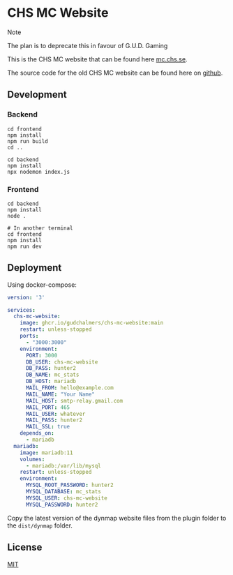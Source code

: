 # CHS MC Website

> [!NOTE]  
> The plan is to deprecate this in favour of G.U.D. Gaming

This is the CHS MC website that can be found here [mc.chs.se](https://mc.chs.se/).

The source code for the old CHS MC website can be found here on [github](https://github.com/gudchalmers/chs-mc-website/tree/aa622740b57cfc073a5d3f4b9321ecb184ad7804).

## Development
### Backend
```shell script
cd frontend
npm install
npm run build
cd ..

cd backend
npm install
npx nodemon index.js
```

### Frontend
```shell script
cd backend
npm install
node .

# In another terminal
cd frontend
npm install
npm run dev
```

## Deployment

Using docker-compose:

```yml
version: '3'

services:
  chs-mc-website:
    image: ghcr.io/gudchalmers/chs-mc-website:main
    restart: unless-stopped
    ports:
      - "3000:3000"
    environment:
      PORT: 3000
      DB_USER: chs-mc-website
      DB_PASS: hunter2
      DB_NAME: mc_stats
      DB_HOST: mariadb
      MAIL_FROM: hello@example.com
      MAIL_NAME: "Your Name"
      MAIL_HOST: smtp-relay.gmail.com
      MAIL_PORT: 465
      MAIL_USER: whatever
      MAIL_PASS: hunter2
      MAIL_SSL: true
    depends_on:
      - mariadb
  mariadb:
    image: mariadb:11
    volumes:
      - mariadb:/var/lib/mysql
    restart: unless-stopped
    environment:
      MYSQL_ROOT_PASSWORD: hunter2
      MYSQL_DATABASE: mc_stats
      MYSQL_USER: chs-mc-website
      MYSQL_PASSWORD: hunter2
```

Copy the latest version of the dynmap website files from the plugin folder to the `dist/dynmap` folder.

## License

[MIT](https://choosealicense.com/licenses/mit/)
